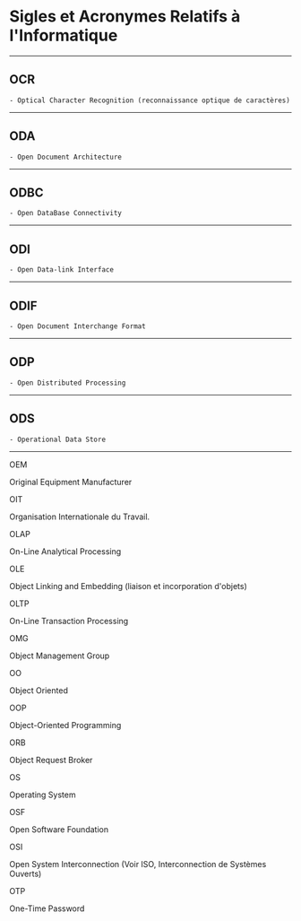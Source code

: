 # **Sigles et Acronymes Relatifs à l'Informatique**

---
## **OCR**

    - Optical Character Recognition (reconnaissance optique de caractères)
---
## **ODA**

    - Open Document Architecture
---
## **ODBC**

    - Open DataBase Connectivity
---
## **ODI**

    - Open Data-link Interface
---
## **ODIF**

    - Open Document Interchange Format
---
## **ODP**

    - Open Distributed Processing
---
## **ODS**

    - Operational Data Store
---
OEM

Original Equipment Manufacturer

OIT

Organisation Internationale du Travail.

OLAP

On-Line Analytical Processing

OLE

Object Linking and Embedding (liaison et incorporation d'objets)

OLTP

On-Line Transaction Processing

OMG

Object Management Group

OO

Object Oriented

OOP

Object-Oriented Programming

ORB

Object Request Broker

OS

Operating System

OSF

Open Software Foundation

OSI

Open System Interconnection (Voir ISO, Interconnection de Systèmes Ouverts)

OTP

One-Time Password